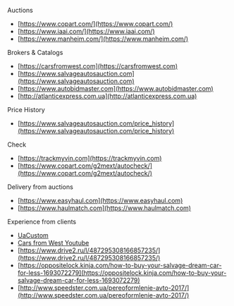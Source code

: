 Auctions
- [https://www.copart.com/](https://www.copart.com/)
- [https://www.iaai.com/](https://www.iaai.com/)
- [https://www.manheim.com/](https://www.manheim.com/)

Brokers & Catalogs
- [https://carsfromwest.com](https://carsfromwest.com)
- [https://www.salvageautosauction.com](https://www.salvageautosauction.com)
- [https://www.autobidmaster.com](https://www.autobidmaster.com)
- [http://atlanticexpress.com.ua](http://atlanticexpress.com.ua)

Price History
- [https://www.salvageautosauction.com/price_history](https://www.salvageautosauction.com/price_history)

Check
- [https://trackmyvin.com](https://trackmyvin.com)
- [https://www.copart.com/g2mext/autocheck/](https://www.copart.com/g2mext/autocheck/)

Delivery from auctions
- [https://www.easyhaul.com](https://www.easyhaul.com)
- [https://www.haulmatch.com](https://www.haulmatch.com)

Experience from clients
- [UaCustom](https://www.youtube.com/channel/UC_XAqfVlDDqnTHxfSKSgaRg/videos)
- [Cars from West Youtube](https://www.youtube.com/channel/UCf7O2HFJfH3LStHbq7_2UoA)
- [https://www.drive2.ru/l/487295308166857235/](https://www.drive2.ru/l/487295308166857235/)
- [https://oppositelock.kinja.com/how-to-buy-your-salvage-dream-car-for-less-1693072279](https://oppositelock.kinja.com/how-to-buy-your-salvage-dream-car-for-less-1693072279)
- [http://www.speedster.com.ua/pereoformlenie-avto-2017/](http://www.speedster.com.ua/pereoformlenie-avto-2017/)
